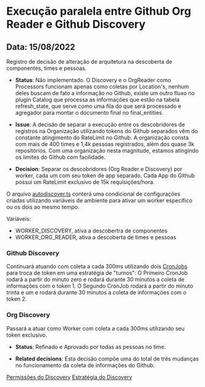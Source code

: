 # Execução paralela entre Github Org Reader e Github Discovery

## Data: 15/08/2022

Registro de decisão de alteração de arquitetura na descoberta de componentes, times e pessoas.

- **Status**: Não implementado.
  O Discovery e o OrgReader como Processors funcionam apenas como coletas por Location's, nenhum deles buscam de fato a informação no Github, existe um outro fluxo no plugin Catalog que processa as informações que estão na tabela refresh_state, que serve como uma fila do que será processado e agregador para montar o documento final no final_entities.

- **Issue**: A decisão de separar a execução entre os descobridores de registros na Organização utilizando tokens do Github separados vêm do constante atingimento do RateLimit no Github.
  A organização consta com mais de 400 times e 1,4k pessoas registrados, além dos quase 3k repositórios. Com uma organização nesta magnitude, estamos atingindo os limites do Github com facilidade.

- **Decision**: Separar os descobridores (Org Reader e Discovery) por worker, cada um com seu token de app separado. Cada App do Github possui um RateLimit exclusivo de 15k requisições/hora.

O arquivo [autodiscover.ts](../../../packages/backend/src/plugins/autodiscover.ts) conterá uma condicional de configurações criadas utilizando variáveis de ambiente para ativar um worker específico ou os dois ao mesmo tempo.

Variáveis:

- WORKER_DISCOVERY, ativa a descobertra de componentes
- WORKER_ORG_READER, ativa a descoberta de times e pessoas

### Github Discovery

Continuará atuando com coleta a cada 300ms utilizando dois [CronJobs](https://kubernetes.io/pt-br/docs/concepts/workloads/controllers/cron-jobs/) para troca de token em uma estratégia de "turnos":
O Primeiro CronJob rodará a partir do minuto zero e rodará durante 30 minutos a coleta de informações com o token 1.
O Segundo CronJob rodará a partir do minuto trinta e um e rodará durante 30 minutos a coleta de informações com o token 2.

### Org Discovery

Passará a atuar como Worker com coleta a cada 300ms utilizando seu token exclusivo.

- **Status**: Refinado e Aprovado por todas as pessoas no time.

- **Related decisions**: Esta decisão compõe uma do total de três mudanças no funcionamento da coleta de informações do Github.

[Permissões do Discovery](./discovery-permissions.md)
[Estratégia do Discovery](./discovery-strategy.md)
